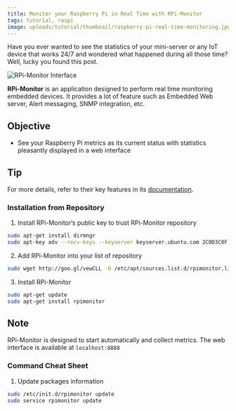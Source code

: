 ```yaml
---
title: Monitor your Raspberry Pi in Real Time with RPi-Monitor
tags: tutorial, raspi
image: uploads/tutorial/thumbnail/raspberry-pi-real-time-monitoring.jpg
---
```


Have you ever wanted to see the statistics of your mini-server or any IoT device that works 24/7 and wondered what happened during all those time? Well, lucky you found this post.

![RPi-Monitor Interface](uploads/tutorial/thumbnail/raspberry-pi-real-time-monitoring.jpg)

**RPi-Monitor** is an application designed to perform real time monitoring embedded devices. It provides a lot of feature such as Embedded Web server, Alert messaging, SNMP integration, etc.

## Objective

- See your Raspberry Pi metrics as its current status with statistics pleasantly displayed in a web interface

## Tip

For more details, refer to their key features in its [documentation](https://xavierberger.github.io/RPi-Monitor-docs/index.html).

<!-- content -->

### Installation from Repository

1. Install RPi-Monitor‘s public key to trust RPi-Monitor repository

```bash
sudo apt-get install dirmngr
sudo apt-key adv --recv-keys --keyserver keyserver.ubuntu.com 2C0D3C0F
```

2. Add RPi-Monitor into your list of repository

```bash
sudo wget http://goo.gl/vewCLL -O /etc/apt/sources.list.d/rpimonitor.list
```

3. Install RPi-Monitor

```bash
sudo apt-get update
sudo apt-get install rpimonitor
```

## Note

RPi-Monitor is designed to start automatically and collect metrics. The web interface is available at `localhost:8888`

### Command Cheat Sheet

1. Update packages information

```bash
sudo /etc/init.d/rpimonitor update
sudo service rpimonitor update
```
